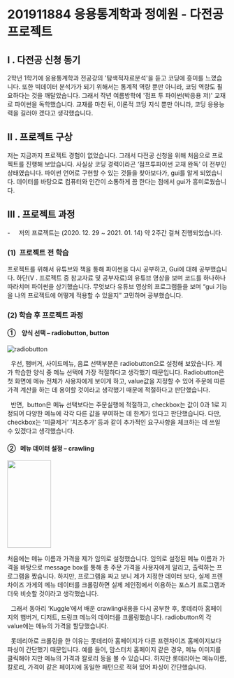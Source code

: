 # 201911884 응용통계학과 정예원 - 다전공 프로젝트




## I . 다전공 신청 동기

 2학년 1학기에 응용통계학과 전공강의 '탐색적자료분석'을 듣고 코딩에 흥미를 느꼈습니다. 또한 빅데이터 분석가가 되기 위해서는 통계적 역량 뿐만 아니라, 코딩 역량도 필요하다는 것을 깨달았습니다. 그래서 작년 여름방학에 '점프 투 파이썬(박응용 저)' 교재로 파이썬을 독학했습니다. 교재를 마친 뒤, 이론적 코딩 지식 뿐만 아니라, 코딩 응용능력을 길러야 겠다고 생각했습니다.



## II . 프로젝트 구상

저는 지금까지 프로젝트 경험이 없었습니다. 그래서 다전공 신청을 위해 처음으로 프로젝트를 진행해 보았습니다. 사실상 코딩 경력이라곤 ‘점프투파이썬 교재 완독’ 이 전부인 상태였습니다. 파이썬 언어로 구현할 수 있는 것들을 찾아보다가, gui를 알게 되었습니다. 데이터를 바탕으로 컴퓨터와 인간이 소통하게 끔 한다는 점에서 gui가 흥미로웠습니다.



## III . 프로젝트 과정

-     저의 프로젝트는 (2020. 12. 29 ~ 2021. 01. 14) 약 2주간 걸쳐 진행되었습니다.


### (1)  프로젝트 전 학습

프로젝트를 위해서 유튜브와 책을 통해 파이썬을 다시 공부하고, Gui에 대해 공부했습니다. 하단(V . 프로젝트 중 참고자료 및 공부자료)의 유튜브 영상을 보며 코드를 하나하나 따라치며 파이썬을 상기했습니다. 무엇보다 유튜브 영상의 프로그램들을 보며 “gui 기능을 나의 프로젝트에 어떻게 적용할 수 있을지” 고민하며 공부했습니다.



### (2)  학습 후 프로젝트 과정


#### ①    양식 선택 – radiobutton, button


![radiobutton]("C:\Users\ninay\Desktop\버튼.png")


  우선, 햄버거, 사이드메뉴, 음료 선택부분은 radiobutton으로 설정해 보았습니다. 제가 학습한 양식 중 메뉴 선택에 가장 적절하다고 생각했기 때문입니다. Radiobutton은 첫 화면에 메뉴 전체가 사용자에게 보이게 하고, value값을 지정할 수 있어 주문에 따른 가격 계산을 하는 데 용이할 것이라고 생각했기 때문에 적절하다고 판단했습니다.


  반면,  button은 메뉴 선택보다는 주문실행에 적절하고, checkbox는 값이 0과 1로 지정되어 다양한 메뉴에 각각 다른 값을 부여하는 데 한계가 있다고 판단했습니다. 다만, checkbox는 ‘피클제거’ ‘치즈추가’ 등과 같이 추가적인 요구사항을 체크하는 데 쓰일 수 있겠다고 생각했습니다.
  
 
#### ②   메뉴 데이터 설정 – crawling 

<img src="C:\Users\ninay\Desktop\버거.png" width="100" height="200">


처음에는 메뉴 이름과 가격을 제가 임의로 설정했습니다. 임의로 설정된 메뉴 이름과 가격을 바탕으로 message box를 통해 총 주문 가격을 사용자에게 알리고, 출력하는 프로그램을 짰습니다. 하지만, 프로그램을 짜고 보니 제가 지정한 데이터 보다, 실제 프렌차이즈 가게의 메뉴 데이터를 크롤링하면 실제 체인점에서 이용하는 포스기 프로그램과 더욱 비슷할 것이라고 생각했습니다.



  그래서 동아리 ‘Kuggle’에서 배운 crawling내용을 다시 공부한 후, 롯데리아 홈페이지의 햄버거, 디저트, 드링크 메뉴의 데이터를 크롤링했습니다. radiobutton의 각 value에는 메뉴의 가격을 할당했습니다.



  롯데리아로 크롤링을 한 이유는 롯데리아 홈페이지가 다른 프렌차이즈 홈페이지보다 파싱이 간단했기 때문입니다. 예를 들어, 맘스터치 홈페이지 같은 경우, 메뉴 이미지를 클릭해야 지만 메뉴의 가격과 칼로리 등을 볼 수 있습니다. 하지만 롯데리아는 메뉴이름, 칼로리, 가격이 같은 페이지에 동일한 패턴으로 적혀 있어 파싱이 간단했습니다.
  


